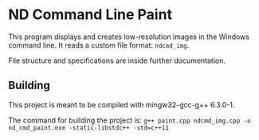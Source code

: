 # ND Command Line Paint

This program displays and creates low-resolution images in the Windows command line.
It reads a custom file format: `ndcmd_img`.

File structure and specifications are inside further documentation.
 
## Building

This project is meant to be compiled with mingw32-gcc-g++ 6.3.0-1. 

The command for building the project is:
 `g++ paint.cpp ndcmd_img.cpp -o nd_cmd_paint.exe -static-libstdc++ -std=c++11`
 



